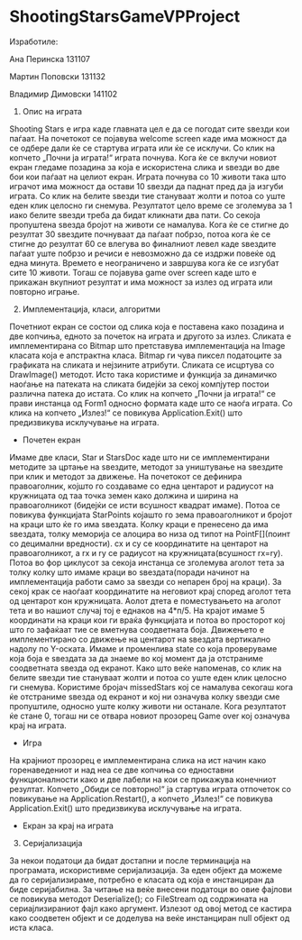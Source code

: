 # ShootingStarsGameVPProject
Изработиле:

Ана Перинска		131107

Мартин  Поповски	131132

Владимир Димовски	141102


1.	Опис на играта

Shooting Stars е игра каде главната цел е да се погодат сите ѕвезди кои паѓаат. На почетокот се појавува welcome screen каде има можност да се одбере дали ќе се стартува играта или ќе се исклучи. Со клик на копчето „Почни ја играта!“ играта почнува. Кога ќе се вклучи новиот екран гледаме позадина за која е искористена слика и ѕвезди во две бои кои паѓаат на целиот екран. Играта почнува со 10 животи така што играчот има можност да остави 10 ѕвезди да паднат пред да ја изгуби играта. Со клик на белите ѕвезди тие стануваат жолти и потоа со уште еден клик целосно ги снемува. Резултатот цело време се зголемува за 1 иако белите ѕвезди треба да бидат кликнати два пати. Со секоја пропуштена ѕвезда бројот на животи се намалува. Кога ќе се стигне до резултат 30 ѕвездите почнуваат да паѓаат побрзо, потоа кога ќе се стигне до резултат 60 се влегува во финалниот левел каде ѕвездите паѓаат уште побрзо и речиси е невозможно да се издржи повеќе од една минута. Времето е неограничено и завршува кога ќе се изгубат сите 10 животи. Тогаш се појавува game over screen каде што е прикажан вкупниот резултат и има можност за излез од играта или повторно играње.

2.	Имплементација, класи, алгоритми

Почетниот екран се состои од слика која е поставена како позадина и две копчиња, едното за почеток на играта и другото за излез. Сликата е имплементирана со Bitmap што претставува имплементација на Image класата која е апстрактна класа. Bitmap ги чува пиксел податоците за графиката на сликата и нејзините атрибути. Сликата се исцртува со DrawImage() методот. Исто така користиме и функција за динамичко наоѓање на патеката на сликата бидејќи за секој компјутер постои различна патека до истата.
Со клик на копчето „Почни ја играта!“ се прави инстанца од Form1 односно формата каде што се наоѓа играта. Со клика на копчето „Излез!“ се повикува Application.Exit() што предизвикува исклучување на играта.



- Почетен екран
 
Имаме две класи, Star и StarsDoc каде што ни се имплементирани методите за цртање на ѕвездите, методот за уништување на ѕвездите при клик и методот за движење. На почетокот се дефинира правоаголник, којшто го создаваме со една центарот и радиусот на кружницата од таа точка земен како должина и ширина на правоаголникот (бидејќи се исти всушност квадрат имаме). Потоа се повикува функцијата StarPoints којашто го зема правоаголникот и бројот на краци што ќе го има ѕвездата. Колку краци е пренесено да има ѕвездата, толку меморија се алоцира во низа од типот на  PointF[](поинт со децимални вредности). cx и cy се координатите на центарот на правоаголникот, а rx и ry се радиусот на кружницата(всушност rx=ry). Потоа во фор циклусот за секоја инстанца се зголемува аголот тета за толку колку што имаме краци во ѕвездата(поради начинот на имплементација работи само за ѕвезди со непарен број на краци). За секој крак се наоѓаат координатите на неговиот крај според аголот тета од центарот кон кружницата. Аолот дтета е поместувањето на аголот тета и во нашиот случај тој е еднаков на 4*п/5. На крајот имаме 5 координати на краци кои ги враќа функцијата и потоа во просторот кој што го зафаќаат тие се вметнува соодветната боја.
Движењето е имплементирано со движење на центарот на ѕвездата вертикално надолу по Y-оската. Имаме и променлива state со која проверуваме која боја е ѕвездата за да знаеме во кој момент да ја отстраниме соодветната ѕвезда од екранот. Како што веќе напоменав, со клик на белите ѕвезди тие стануваат жолти и потоа со уште еден клик целосно ги снемува. Користиме бројач missedStars кој се намалува секогаш кога ќе отстраниме ѕвезда од екранот и кој ни означува колку ѕвезди сме пропуштиле, односно уште колку животи ни останале. Кога резултатот ќе стане 0, тогаш ни се отвара новиот прозорец Game over кој означува крај на играта.

- Игра
 
На крајниот прозорец е имплементирана слика на ист начин како горенаведениот и над неа се две копчиња со едноставни функционалности како и две лабели на кои се прикажува конечниот резултат.
Копчето „Обиди се повторно!“ ја стартува играта отпочеток со повикување на Application.Restart(), а копчето „Излез!“ се повикува Application.Exit() што предизвикува исклучување на играта.


- Екран за крај на играта
 
3.	Серијализација

За некои податоци да бидат достапни и после терминација на програмата, искористивме серијализација. За еден објект да можеме да го серијализираме, потребно е класата од која е инстанциран да биде серијабилна. За читање на веќе внесени податоци во овие фајлови се повикува методот Deserialize(); со FileStream од содржината на сериајлизираниот фајл како аргумент. Излезот од овој метод се кастира како соодветен објект и се доделува на веќе инстанциран null објект од иста класа.

